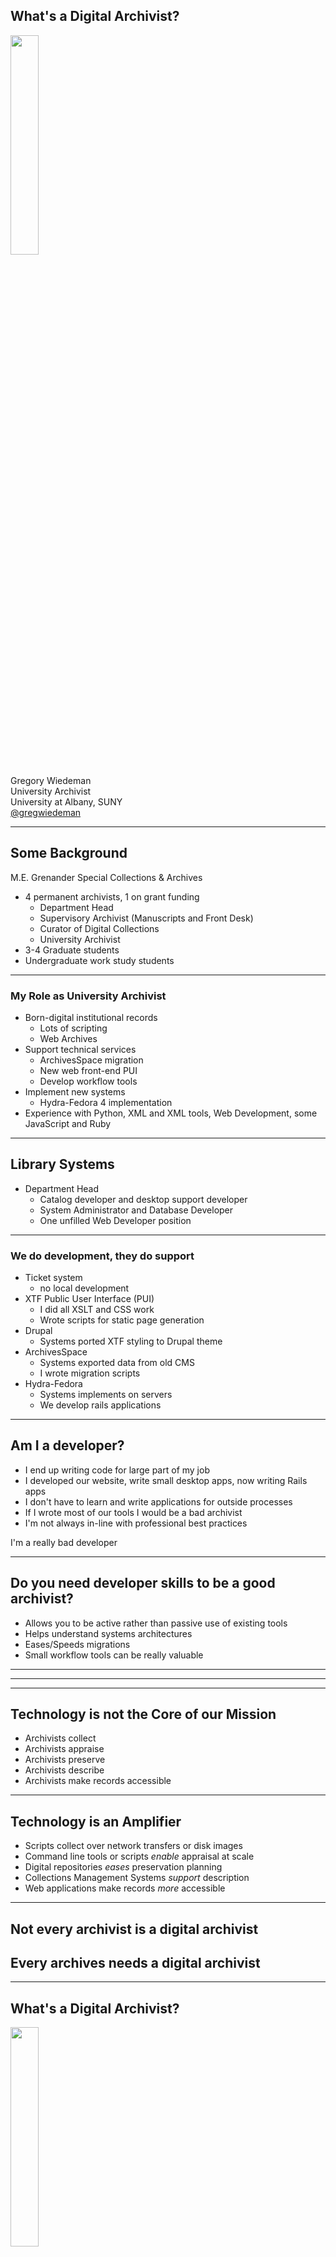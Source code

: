 ## What's a Digital Archivist?

<img style="margin: 0; border:0;background:none;box-shadow:none;" width="30%" src="img/frog.png"/>

Gregory Wiedeman<br/>
University Archivist<br/>
University at Albany, SUNY<br/>
<a href="https://twitter.com/gregwiedeman">@gregwiedeman</a><br/>

---

## Some Background

M.E. Grenander Special Collections & Archives
* 4 permanent archivists, 1 on grant funding
	* Department Head
	* Supervisory Archivist (Manuscripts and Front Desk)
	* Curator of Digital Collections
	* University Archivist
* 3-4 Graduate students
* Undergraduate work study students

---

### My Role as University Archivist

* Born-digital institutional records
	* Lots of scripting
	* Web Archives
* Support technical services
	* ArchivesSpace migration
	* New web front-end PUI
	* Develop workflow tools
* Implement new systems
	* Hydra-Fedora 4 implementation
* Experience with Python, XML and XML tools, Web Development, some JavaScript and Ruby 

---

## Library Systems

* Department Head
	* Catalog developer and desktop support developer
	* System Administrator and Database Developer
	* One unfilled Web Developer position

---

### We do development, they do support

* Ticket system
	* no local development
* XTF Public User Interface (PUI)
	* I did all XSLT and CSS work
	* Wrote scripts for static page generation
* Drupal
	* Systems ported XTF styling to Drupal theme
* ArchivesSpace
	* Systems exported data from old CMS
	* I wrote migration scripts
* Hydra-Fedora
	* Systems implements on servers
	* We develop rails applications

---

## Am I a developer?

* I end up writing code for large part of my job <!-- .element: class="fragment" -->
* I developed our website, write small desktop apps, now writing Rails apps <!-- .element: class="fragment" -->
* I don't have to learn and write applications for outside processes <!-- .element: class="fragment" -->
* If I wrote most of our tools I would be a bad archivist <!-- .element: class="fragment" -->
* I'm not always in-line with professional best practices <!-- .element: class="fragment" -->

 
I'm a really bad developer <!-- .element: class="fragment" -->

---

## Do you need developer skills to be a good archivist?

* Allows you to be active rather than passive use of existing tools
* Helps understand systems architectures
* Eases/Speeds migrations
* Small workflow tools can be really valuable

---

<!-- .slide: data-background="https://github.com/UAlbanyArchives/aspacemigration/raw/master/findit.png" -->

---

<!-- .slide: data-background="https://github.com/UAlbanyArchives/aspacemigration/raw/master/boxes.png" -->

---

## Technology is not the Core of our Mission

* Archivists collect
* Archivists appraise
* Archivists preserve
* Archivists describe
* Archivists make records accessible

---

## Technology is an Amplifier

* Scripts collect over network transfers or disk images
* Command line tools or scripts <i>enable</i> appraisal at scale
* Digital repositories <i>eases</i> preservation planning
* Collections Management Systems <i>support</i> description
* Web applications make records <i>more</i> accessible

---

## Not every archivist is a digital archivist

## Every archives needs a digital archivist

---

## What's a Digital Archivist?

<img style="margin: 0; border:0;background:none;box-shadow:none;" width="30%" src="frog.png"/>

Gregory Wiedeman<br/>
University Archivist<br/>
University at Albany, SUNY<br/>
<a href="https://twitter.com/gregwiedeman">@gregwiedeman</a><br/>